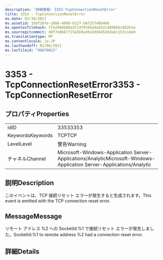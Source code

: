 ```yaml
---
description: '詳細情報: 3353-TcpConnectionResetError'
title: 3353 - TcpConnectionResetError
ms.date: 03/30/2017
ms.assetid: 19df26fe-1088-4969-b137-b6f25740b468
ms.openlocfilehash: ffe2966b08a3f14f9346a9ad42c4098b6c082b3a
ms.sourcegitcommit: ddf7edb67715a5b9a45e3dd44536dabc153c1de0
ms.translationtype: MT
ms.contentlocale: ja-JP
ms.lasthandoff: 02/06/2021
ms.locfileid: "99670022"
---
```

# <a name="3353---tcpconnectionreseterror"></a><span data-ttu-id="d6211-103">3353 - TcpConnectionResetError</span><span class="sxs-lookup"><span data-stu-id="d6211-103">3353 - TcpConnectionResetError</span></span>

## <a name="properties"></a><span data-ttu-id="d6211-104">プロパティ</span><span class="sxs-lookup"><span data-stu-id="d6211-104">Properties</span></span>  
  
|||  
|-|-|  
|<span data-ttu-id="d6211-105">id</span><span class="sxs-lookup"><span data-stu-id="d6211-105">ID</span></span>|<span data-ttu-id="d6211-106">3353</span><span class="sxs-lookup"><span data-stu-id="d6211-106">3353</span></span>|  
|<span data-ttu-id="d6211-107">Keywords</span><span class="sxs-lookup"><span data-stu-id="d6211-107">Keywords</span></span>|<span data-ttu-id="d6211-108">TCP</span><span class="sxs-lookup"><span data-stu-id="d6211-108">TCP</span></span>|  
|<span data-ttu-id="d6211-109">Level</span><span class="sxs-lookup"><span data-stu-id="d6211-109">Level</span></span>|<span data-ttu-id="d6211-110">警告</span><span class="sxs-lookup"><span data-stu-id="d6211-110">Warning</span></span>|  
|<span data-ttu-id="d6211-111">チャネル</span><span class="sxs-lookup"><span data-stu-id="d6211-111">Channel</span></span>|<span data-ttu-id="d6211-112">Microsoft-Windows-Application Server-Applications/Analytic</span><span class="sxs-lookup"><span data-stu-id="d6211-112">Microsoft-Windows-Application Server-Applications/Analytic</span></span>|  
  
## <a name="description"></a><span data-ttu-id="d6211-113">説明</span><span class="sxs-lookup"><span data-stu-id="d6211-113">Description</span></span>  

 <span data-ttu-id="d6211-114">このイベントは、TCP 接続リセット エラーが発生すると生成されます。</span><span class="sxs-lookup"><span data-stu-id="d6211-114">This event is emitted with the TCP connection reset error.</span></span>  
  
## <a name="message"></a><span data-ttu-id="d6211-115">Message</span><span class="sxs-lookup"><span data-stu-id="d6211-115">Message</span></span>  

 <span data-ttu-id="d6211-116">リモート アドレス %2 への SocketId:%1 で接続リセット エラーが発生しました。</span><span class="sxs-lookup"><span data-stu-id="d6211-116">SocketId:%1 to remote address %2 had a connection reset error.</span></span>  
  
## <a name="details"></a><span data-ttu-id="d6211-117">詳細</span><span class="sxs-lookup"><span data-stu-id="d6211-117">Details</span></span>
